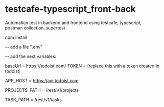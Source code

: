 # testcafe-typescript_front-back
Automation test in backend and frontend using testcafe, typescript, postman collection, supertest


npm install

-- add a file ".env"

-- add the next variables:

baseUrl = https://todoist.com/
TOKEN = (replace this with a token created in todoist)

APP_HOST = https://api.todoist.com

PROJECTS_PATH = /rest/v1/projects

TASK_PATH = /rest/v1/tasks

   


